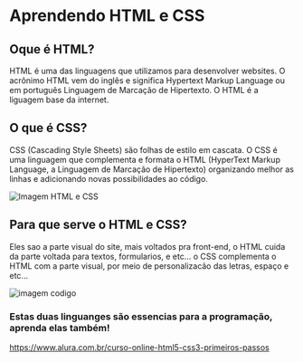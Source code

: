 # Aprendendo HTML e CSS
## Oque é HTML?

HTML é uma das linguagens que utilizamos para desenvolver websites. O acrônimo HTML vem do inglês e significa Hypertext Markup Language ou em português Linguagem de Marcação de Hipertexto. O HTML é a liguagem base da internet.

## O que é CSS?

CSS (Cascading Style Sheets) são folhas de estilo em cascata. O CSS é uma linguagem que complementa e formata o HTML (HyperText Markup Language, a Linguagem de Marcação de Hipertexto) organizando melhor as linhas e adicionando novas possibilidades ao código.

![Imagem HTML e CSS](https://www.isbrasil.info/blog/_images/blog/destaques/2018/05/28/html-x-css-afinal-quais-sao-as-diferencas_1b35feb55a5e269746bc6bc148337033.jpg)

## Para que serve o HTML e CSS?

Eles sao a parte visual do site, mais voltados pra front-end, o HTML cuida da parte voltada para textos, formularios, e etc...
o CSS complementa o HTML com a parte visual, por meio  de personalizacão das letras, espaço e etc...

![imagem codigo](https://wbruno.com.br/wp-content/uploads/2013/05/a1.png)

### Estas duas linguanges são essencias para a programação, aprenda elas também!
https://www.alura.com.br/curso-online-html5-css3-primeiros-passos
